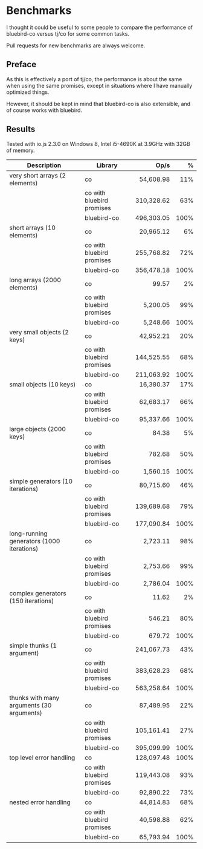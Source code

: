 Benchmarks
==========

I thought it could be useful to some people to compare the performance of bluebird-co versus tj/co for some common tasks.

Pull requests for new benchmarks are always welcome.

## Preface

As this is effectively a port of tj/co, the performance is about the same when using the same promises, except in situations where I have manually optimized things.

However, it should be kept in mind that bluebird-co is also extensible, and of course works with bluebird.

## Results

Tested with io.js 2.3.0 on Windows 8, Intel i5-4690K at 3.9GHz with 32GB of memory.

| Description                               | Library                   | Op/s       | %    |
|-------------------------------------------|---------------------------|-----------:|-----:|
| very short arrays (2 elements)            | co                        | 54,608.98  | 11%  |
|                                           | co with bluebird promises | 310,328.62 | 63%  |
|                                           | bluebird-co               | 496,303.05 | 100% |
| short arrays (10 elements)                | co                        | 20,965.12  | 6%   |
|                                           | co with bluebird promises | 255,768.82 | 72%  |
|                                           | bluebird-co               | 356,478.18 | 100% |
| long arrays (2000 elements)               | co                        | 99.57      | 2%   |
|                                           | co with bluebird promises | 5,200.05   | 99%  |
|                                           | bluebird-co               | 5,248.66   | 100% |
| very small objects (2 keys)               | co                        | 42,952.21  | 20%  |
|                                           | co with bluebird promises | 144,525.55 | 68%  |
|                                           | bluebird-co               | 211,063.92 | 100% |
| small objects (10 keys)                   | co                        | 16,380.37  | 17%  |
|                                           | co with bluebird promises | 62,683.17  | 66%  |
|                                           | bluebird-co               | 95,337.66  | 100% |
| large objects (2000 keys)                 | co                        | 84.38      | 5%   |
|                                           | co with bluebird promises | 782.68     | 50%  |
|                                           | bluebird-co               | 1,560.15   | 100% |
| simple generators (10 iterations)         | co                        | 80,715.60  | 46%  |
|                                           | co with bluebird promises | 139,689.68 | 79%  |
|                                           | bluebird-co               | 177,090.84 | 100% |
| long-running generators (1000 iterations) | co                        | 2,723.11   | 98%  |
|                                           | co with bluebird promises | 2,753.66   | 99%  |
|                                           | bluebird-co               | 2,786.04   | 100% |
| complex generators (150 iterations)       | co                        | 11.62      | 2%   |
|                                           | co with bluebird promises | 546.21     | 80%  |
|                                           | bluebird-co               | 679.72     | 100% |
| simple thunks (1 argument)                | co                        | 241,067.73 | 43%  |
|                                           | co with bluebird promises | 383,628.23 | 68%  |
|                                           | bluebird-co               | 563,258.64 | 100% |
| thunks with many arguments (30 arguments) | co                        | 87,489.95  | 22%  |
|                                           | co with bluebird promises | 105,161.41 | 27%  |
|                                           | bluebird-co               | 395,099.99 | 100% |
| top level error handling                  | co                        | 128,097.48 | 100% |
|                                           | co with bluebird promises | 119,443.08 | 93%  |
|                                           | bluebird-co               | 92,890.22  | 73%  |
| nested error handling                     | co                        | 44,814.83  | 68%  |
|                                           | co with bluebird promises | 40,598.88  | 62%  |
|                                           | bluebird-co               | 65,793.94  | 100% |









